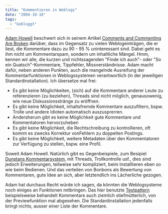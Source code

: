 ```yaml
---
title: "Kommentieren in Weblogs"
date: "2004-10-18"
tags:
  - "Gebloggt"
---
```


[Adam Howell](http://www.weeklystandards.com/) beschwert sich in seinem Artikel [Comments and Commenting Are Broken](http://www.weeklystandards.com/archives/2004/10/17/comments_commenting_broken/index) darüber, dass im Gegensatz zu vielen Weblogeinträgen, die er liest, die Kommentare dazu zu 90 - 95 % uninteressant sind. Dabei geht es ihm nicht um Kommentarspam, sondern um inhaltliche Mängel. Hmm, kennen wir alle, die kurzen und nichtssagenden "Finde ich auch"- oder "So ein Quatsch"-Kommentare, Tippfehler, Missverständnisse. Adam macht dafür, neben anderen Punkten, auch die mangelnde Ausreifung der Kommentarfunktionen in Weblogssystemen verantwortlich (in der jeweiligen Standardinstallation). Ich übersetze mal frei:

- Es gibt keine Möglichkeiten, (sich) auf die Kommentare anderer Leute zu referenzieren (zu beziehen), Threads sind nicht möglich, genausowenig, wie neue Diskussionsstränge zu eröffnen.
- Es gibt keine Möglichkeit, inhaltsfremde Kommentare auszufiltern, bspw. Trolle und andere Idioten automatisch auszusprerren.
- Andersherum gibt es keine Möglichkeit gute Kommentare und Kommentatoren hervorzuheben
- Es gibt keine Möglichkeit, die Rechtschreibung zu kontrollieren, oft kommt es zwecks Korrektur vonFehlern zu doppelten Postings.
- Es gibt keine Möglichkeit, weitere Metadaten über den Kommentatoren zur Verfügung zu stellen, bspw. eine Profil.

Soweit Adam Howell. Natürlich gibt es Gegenbeispiele, zum Besipiel [Dunstans Kommentarsystem](http://1976design.com/blog/archive/2004/07/17/version-2/), mit Threads, Trollkontrolle usf., dies sind jedoch Erweiterungen, teilweise sehr kompliziert, beim Installlieren eben so wie beim Bedienen. Und das verteilen von Bonbons als Bewertung von Kommentaren, gute Idee an sich, aber letztendlich ins Lächerliche gezogen.

Adam hat durchaus Recht würde ich sagen, da könnten die Weblogsysteme noch einiges an Funktionen mitbringen. Das hier benutzte [Textpattern](http://textpattern.com) beispielsweise behandelt Kommentare auch ziemlich stiefmütterlich, von der Previewfunktion mal abgesehen. Die Standardinstallation jedenfalls bringt nichts, ausser einer Liste der Kommentare.
